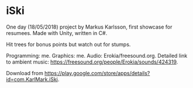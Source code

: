 # iSki
One day (18/05/2018) project by Markus Karlsson, first showcase for resumees. Made with Unity, written in C#. 

Hit trees for bonus points but watch out for stumps. 

Programming: me. Graphics: me. Audio: Erokia/freesound.org. Detailed link to ambient music: https://freesound.org/people/Erokia/sounds/424319. 

Download from https://play.google.com/store/apps/details?id=com.KarlMark.iSki.
